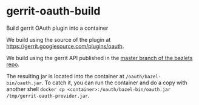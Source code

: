 # gerrit-oauth-build
Build gerrit OAuth plugin into a container

We build using the source of the plugin at https://gerrit.googlesource.com/plugins/oauth.

We build using the gerrit API published in the [master branch of the bazlets repo](https://gerrit.googlesource.com/bazlets/+/refs/heads/master/gerrit_api.bzl).

The resulting jar is located into the container at `/oauth/bazel-bin/oauth.jar`. To catch it, you can run the container and do a copy with another shell `docker cp <container>:/oauth/bazel-bin/oauth.jar /tmp/gerrit-oauth-provider.jar`.
